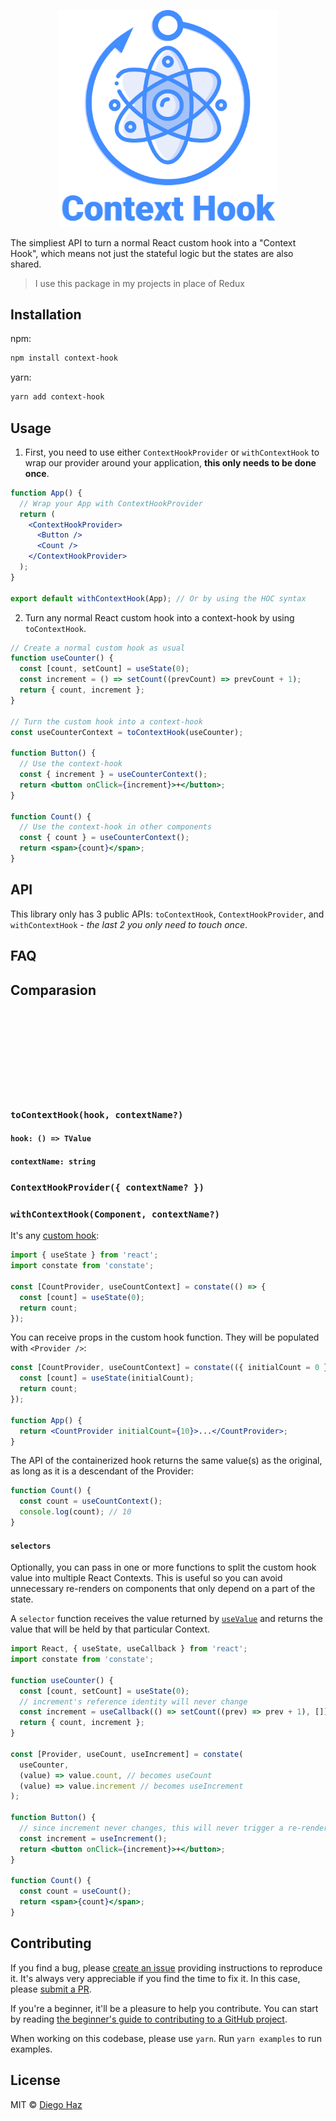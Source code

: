 <p align="center">
  <img src="/logo/Logo.png" alt="context-hook logo" width="350" />
</p>

The simpliest API to turn a normal React custom hook into a "Context Hook", which means not just the stateful logic but the states are also shared.

> I use this package in my projects in place of Redux

## Installation

npm:

```sh
npm install context-hook
```

yarn:

```sh
yarn add context-hook
```

## Usage

1. First, you need to use either `ContextHookProvider` or `withContextHook` to wrap our provider around your application, **this only needs to be done once**.

```jsx
function App() {
  // Wrap your App with ContextHookProvider
  return (
    <ContextHookProvider>
      <Button />
      <Count />
    </ContextHookProvider>
  );
}

export default withContextHook(App); // Or by using the HOC syntax
```

2. Turn any normal React custom hook into a context-hook by using `toContextHook`.

```jsx
// Create a normal custom hook as usual
function useCounter() {
  const [count, setCount] = useState(0);
  const increment = () => setCount((prevCount) => prevCount + 1);
  return { count, increment };
}

// Turn the custom hook into a context-hook
const useCounterContext = toContextHook(useCounter);

function Button() {
  // Use the context-hook
  const { increment } = useCounterContext();
  return <button onClick={increment}>+</button>;
}

function Count() {
  // Use the context-hook in other components
  const { count } = useCounterContext();
  return <span>{count}</span>;
}
```

## API

This library only has 3 public APIs: `toContextHook`, `ContextHookProvider`, and `withContextHook` _- the last 2 you only need to touch once_.

## FAQ

## Comparasion

<br >
<br >
<br >
<br >
<br >
<br >
<br >
<br >

### `toContextHook(hook, contextName?)`

#### `hook: () => TValue`

#### `contextName: string`

### `ContextHookProvider({ contextName? })`

### `withContextHook(Component, contextName?)`

It's any [custom hook](https://reactjs.org/docs/hooks-custom.html):

```js
import { useState } from 'react';
import constate from 'constate';

const [CountProvider, useCountContext] = constate(() => {
  const [count] = useState(0);
  return count;
});
```

You can receive props in the custom hook function. They will be populated with `<Provider />`:

```jsx
const [CountProvider, useCountContext] = constate(({ initialCount = 0 }) => {
  const [count] = useState(initialCount);
  return count;
});

function App() {
  return <CountProvider initialCount={10}>...</CountProvider>;
}
```

The API of the containerized hook returns the same value(s) as the original, as long as it is a descendant of the Provider:

```jsx
function Count() {
  const count = useCountContext();
  console.log(count); // 10
}
```

#### `selectors`

Optionally, you can pass in one or more functions to split the custom hook value into multiple React Contexts. This is useful so you can avoid unnecessary re-renders on components that only depend on a part of the state.

A `selector` function receives the value returned by [`useValue`](#usevalue) and returns the value that will be held by that particular Context.

```jsx
import React, { useState, useCallback } from 'react';
import constate from 'constate';

function useCounter() {
  const [count, setCount] = useState(0);
  // increment's reference identity will never change
  const increment = useCallback(() => setCount((prev) => prev + 1), []);
  return { count, increment };
}

const [Provider, useCount, useIncrement] = constate(
  useCounter,
  (value) => value.count, // becomes useCount
  (value) => value.increment // becomes useIncrement
);

function Button() {
  // since increment never changes, this will never trigger a re-render
  const increment = useIncrement();
  return <button onClick={increment}>+</button>;
}

function Count() {
  const count = useCount();
  return <span>{count}</span>;
}
```

## Contributing

If you find a bug, please [create an issue](https://github.com/diegohaz/constate/issues/new) providing instructions to reproduce it. It's always very appreciable if you find the time to fix it. In this case, please [submit a PR](https://github.com/diegohaz/constate/pulls).

If you're a beginner, it'll be a pleasure to help you contribute. You can start by reading [the beginner's guide to contributing to a GitHub project](https://akrabat.com/the-beginners-guide-to-contributing-to-a-github-project/).

When working on this codebase, please use `yarn`. Run `yarn examples` to run examples.

## License

MIT © [Diego Haz](https://github.com/diegohaz)

